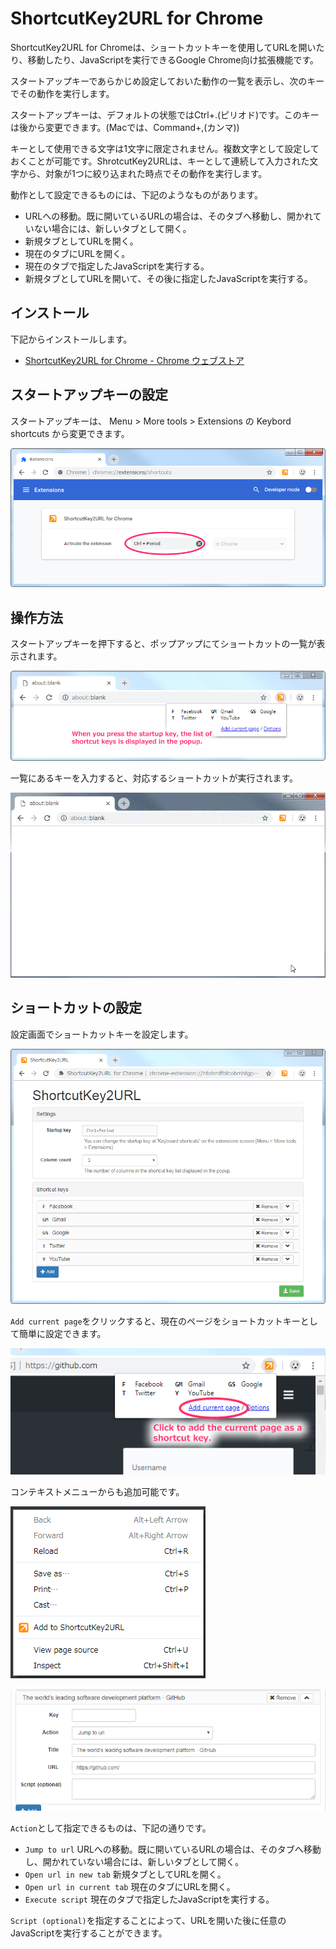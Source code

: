 # ShortcutKey2URL for Chrome

ShortcutKey2URL for Chromeは、ショートカットキーを使用してURLを開いたり、移動したり、JavaScriptを実行できるGoogle Chrome向け拡張機能です。

スタートアップキーであらかじめ設定しておいた動作の一覧を表示し、次のキーでその動作を実行します。

スタートアップキーは、デフォルトの状態ではCtrl+.(ピリオド)です。このキーは後から変更できます。(Macでは、Command+,(カンマ))

キーとして使用できる文字は1文字に限定されません。複数文字として設定しておくことが可能です。ShrotcutKey2URLは、キーとして連続して入力された文字から、対象が1つに絞り込まれた時点でその動作を実行します。

動作として設定できるものには、下記のようなものがあります。

* URLへの移動。既に開いているURLの場合は、そのタブへ移動し、開かれていない場合には、新しいタブとして開く。
* 新規タブとしてURLを開く。
* 現在のタブにURLを開く。
* 現在のタブで指定したJavaScriptを実行する。
* 新規タブとしてURLを開いて、その後に指定したJavaScriptを実行する。

## インストール

下記からインストールします。

* [ShortcutKey2URL for Chrome - Chrome ウェブストア](https://chrome.google.com/webstore/detail/shortcutkey2url-for-chrom/hfohmffbfcobmhfgpkbcjjaijmfplcdg "ShortcutKey2URL for Chrome - Chrome ウェブストア")

## スタートアップキーの設定

スタートアップキーは、 Menu > More tools > Extensions の Keybord shortcuts から変更できます。

![Screenshot of change startupkey](screenshots/change_startupkey.png)

## 操作方法

スタートアップキーを押下すると、ポップアップにてショートカットの一覧が表示されます。

![Screenshot of popup](screenshots/popup.png)

一覧にあるキーを入力すると、対応するショートカットが実行されます。

![Screenshot of running](screenshots/run.gif)

## ショートカットの設定

設定画面でショートカットキーを設定します。

![Screenshot of option](screenshots/option.png)

`Add current page`をクリックすると、現在のページをショートカットキーとして簡単に設定できます。

![Screenshot of add current page](screenshots/add_current_page.png)

コンテキストメニューからも追加可能です。

![Screenshot of context menu](screenshots/context_menu.png)

![Screenshot of add current page setting](screenshots/add_current_page_setting.png)

`Action`として指定できるものは、下記の通りです。

* `Jump to url` URLへの移動。既に開いているURLの場合は、そのタブへ移動し、開かれていない場合には、新しいタブとして開く。
* `Open url in new tab` 新規タブとしてURLを開く。
* `Open url in current tab` 現在のタブにURLを開く。
* `Execute script` 現在のタブで指定したJavaScriptを実行する。

`Script (optional)`を指定することによって、URLを開いた後に任意のJavaScriptを実行することができます。
